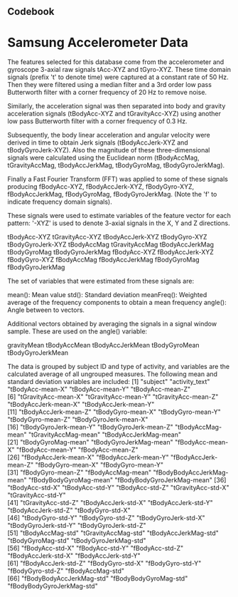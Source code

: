 ## Codebook

# Samsung Accelerometer Data

The features selected for this database come from the accelerometer and gyroscope 3-axial raw signals tAcc-XYZ and tGyro-XYZ. These time domain signals (prefix 't' to denote time) were captured at a constant rate of 50 Hz. Then they were filtered using a median filter and a 3rd order low pass Butterworth filter with a corner frequency of 20 Hz to remove noise.

Similarly, the acceleration signal was then separated into body and gravity acceleration signals (tBodyAcc-XYZ and tGravityAcc-XYZ) using another low pass Butterworth filter with a corner frequency of 0.3 Hz.

Subsequently, the body linear acceleration and angular velocity were derived in time to obtain Jerk signals (tBodyAccJerk-XYZ and tBodyGyroJerk-XYZ). Also the magnitude of these three-dimensional signals were calculated using the Euclidean norm (tBodyAccMag, tGravityAccMag, tBodyAccJerkMag, tBodyGyroMag, tBodyGyroJerkMag).

Finally a Fast Fourier Transform (FFT) was applied to some of these signals producing fBodyAcc-XYZ, fBodyAccJerk-XYZ, fBodyGyro-XYZ, fBodyAccJerkMag, fBodyGyroMag, fBodyGyroJerkMag. (Note the 'f' to indicate frequency domain signals).

These signals were used to estimate variables of the feature vector for each pattern:
'-XYZ' is used to denote 3-axial signals in the X, Y and Z directions.

tBodyAcc-XYZ tGravityAcc-XYZ tBodyAccJerk-XYZ tBodyGyro-XYZ tBodyGyroJerk-XYZ tBodyAccMag tGravityAccMag tBodyAccJerkMag tBodyGyroMag tBodyGyroJerkMag fBodyAcc-XYZ fBodyAccJerk-XYZ fBodyGyro-XYZ fBodyAccMag fBodyAccJerkMag fBodyGyroMag fBodyGyroJerkMag

The set of variables that were estimated from these signals are:

mean(): Mean value std(): Standard deviation meanFreq(): Weighted average of the frequency components to obtain a mean frequency angle(): Angle between to vectors.

Additional vectors obtained by averaging the signals in a signal window sample. These are used on the angle() variable:

gravityMean tBodyAccMean tBodyAccJerkMean tBodyGyroMean tBodyGyroJerkMean

The data is grouped by subject ID and type of activity, and variables are the calculated average of all ungrouped measures.
The following mean and standard deviation variables are included: 
[1] "subject"                   "activity_text"             "tBodyAcc-mean-X"           "tBodyAcc-mean-Y"           "tBodyAcc-mean-Z"          
[6] "tGravityAcc-mean-X"        "tGravityAcc-mean-Y"        "tGravityAcc-mean-Z"        "tBodyAccJerk-mean-X"       "tBodyAccJerk-mean-Y"      
[11] "tBodyAccJerk-mean-Z"       "tBodyGyro-mean-X"          "tBodyGyro-mean-Y"          "tBodyGyro-mean-Z"          "tBodyGyroJerk-mean-X"     
[16] "tBodyGyroJerk-mean-Y"      "tBodyGyroJerk-mean-Z"      "tBodyAccMag-mean"          "tGravityAccMag-mean"       "tBodyAccJerkMag-mean"     
[21] "tBodyGyroMag-mean"         "tBodyGyroJerkMag-mean"     "fBodyAcc-mean-X"           "fBodyAcc-mean-Y"           "fBodyAcc-mean-Z"          
[26] "fBodyAccJerk-mean-X"       "fBodyAccJerk-mean-Y"       "fBodyAccJerk-mean-Z"       "fBodyGyro-mean-X"          "fBodyGyro-mean-Y"         
[31] "fBodyGyro-mean-Z"          "fBodyAccMag-mean"          "fBodyBodyAccJerkMag-mean"  "fBodyBodyGyroMag-mean"     "fBodyBodyGyroJerkMag-mean"
[36] "tBodyAcc-std-X"            "tBodyAcc-std-Y"            "tBodyAcc-std-Z"            "tGravityAcc-std-X"         "tGravityAcc-std-Y"        
[41] "tGravityAcc-std-Z"         "tBodyAccJerk-std-X"        "tBodyAccJerk-std-Y"        "tBodyAccJerk-std-Z"        "tBodyGyro-std-X"          
[46] "tBodyGyro-std-Y"           "tBodyGyro-std-Z"           "tBodyGyroJerk-std-X"       "tBodyGyroJerk-std-Y"       "tBodyGyroJerk-std-Z"      
[51] "tBodyAccMag-std"           "tGravityAccMag-std"        "tBodyAccJerkMag-std"       "tBodyGyroMag-std"          "tBodyGyroJerkMag-std"     
[56] "fBodyAcc-std-X"            "fBodyAcc-std-Y"            "fBodyAcc-std-Z"            "fBodyAccJerk-std-X"        "fBodyAccJerk-std-Y"       
[61] "fBodyAccJerk-std-Z"        "fBodyGyro-std-X"           "fBodyGyro-std-Y"           "fBodyGyro-std-Z"           "fBodyAccMag-std"          
[66] "fBodyBodyAccJerkMag-std"   "fBodyBodyGyroMag-std"      "fBodyBodyGyroJerkMag-std" 
